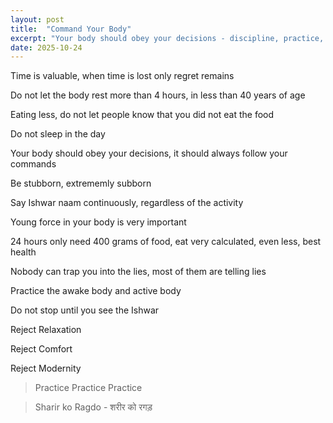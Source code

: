 ```yaml
---
layout: post
title:  "Command Your Body"
excerpt: "Your body should obey your decisions - discipline, practice, and rejection of comfort as tools for spiritual realization"
date: 2025-10-24
---
```


Time is valuable, when time is lost only regret remains

Do not let the body rest more than 4 hours, in less than 40 years of age

Eating less, do not let people know that you did not eat the food

Do not sleep in the day

Your body should obey your decisions, it should always follow your commands

Be stubborn, extrememly subborn

Say Ishwar naam continuously, regardless of the activity

Young force in your body is very important

24 hours only need 400 grams of food, eat very calculated, even less, best health

Nobody can trap you into the lies, most of them are telling lies

Practice the awake body and active body 

Do not stop until you see the Ishwar 

Reject Relaxation

Reject Comfort

Reject Modernity

> Practice Practice Practice

> Sharir ko Ragdo - शरीर को रगड़
